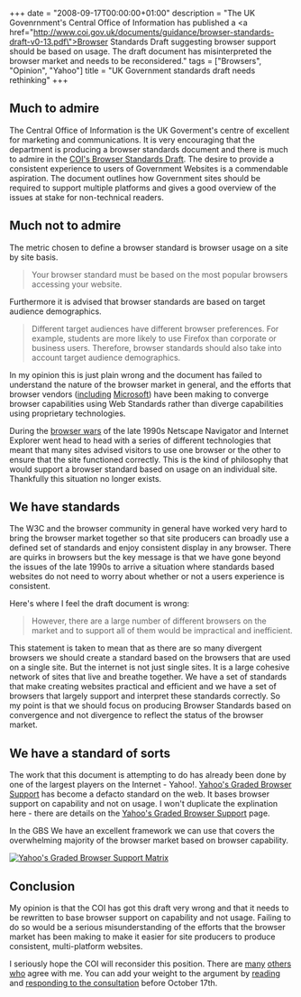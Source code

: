+++
date = "2008-09-17T00:00:00+01:00"
description = "The UK Govenrnment's Central Office of Information has published a <a href=\"http://www.coi.gov.uk/documents/guidance/browser-standards-draft-v0-13.pdf\">Browser Standards Draft</a> suggesting browser support should be based on usage. The draft document has misinterpreted the browser market and needs to be reconsidered."
tags = ["Browsers", "Opinion", "Yahoo"]
title = "UK Government standards draft needs rethinking"
+++

## Much to admire

The Central Office of Information is the UK Goverment's centre of excellent for
marketing and communications. It is very encouraging that the department is
producing a browser standards document and there is much to admire in the [COI's
Browser Standards Draft][1]. The desire to provide a consistent experience to
users of Government Websites is a commendable aspiration. The document outlines
how Government sites should be required to support multiple platforms and gives
a good overview of the issues at stake for non-technical readers.

## Much not to admire

The metric chosen to define a browser standard is browser usage on a site by
site basis.

> Your browser standard must be based on the most popular browsers accessing
> your website.

Furthermore it is advised that browser standards are based on target audience
demographics.

> Different target audiences have different browser preferences. For example,
> students are more likely to use Firefox than corporate or business users.
> Therefore, browser standards should also take into account target audience
> demographics.

In my opinion this is just plain wrong and the document has failed to understand
the nature of the browser market in general, and the efforts that browser
vendors ([including][2] [Microsoft][3]) have been making to converge browser
capabilities using Web Standards rather than diverge capabilities using
proprietary technologies.

During the [browser wars][4] of the late 1990s Netscape Navigator and Internet
Explorer went head to head with a series of different technologies that meant
that many sites advised visitors to use one browser or the other to ensure that
the site functioned correctly. This is the kind of philosophy that would support
a browser standard based on usage on an individual site. Thankfully this
situation no longer exists.

## We have standards

The W3C and the browser community in general have worked very hard to bring the
browser market together so that site producers can broadly use a defined set of
standards and enjoy consistent display in any browser. There are quirks in
browsers but the key message is that we have gone beyond the issues of the late
1990s to arrive a situation where standards based websites do not need to worry
about whether or not a users experience is consistent.

Here's where I feel the draft document is wrong:

> However, there are a large number of different browsers on the market and to
> support all of them would be impractical and inefficient.

This statement is taken to mean that as there are so many divergent browsers we
should create a standard based on the browsers that are used on a single site.
But the internet is not just single sites. It is a large cohesive network of
sites that live and breathe together. We have a set of standards that make
creating websites practical and efficient and we have a set of browsers that
largely support and interpret these standards correctly. So my point is that we
should focus on producing Browser Standards based on convergence and not
divergence to reflect the status of the browser market.

## We have a standard of sorts

The work that this document is attempting to do has already been done by one of
the largest players on the Internet - Yahoo!. [Yahoo's Graded Browser
Support][5] has become a defacto standard on the web. It bases browser support
on capability and not on usage. I won't duplicate the explination here - there
are details on the [Yahoo's Graded Browser Support][6] page.

In the GBS We have an excellent framework we can use that covers the
overwhelming majority of the browser market based on browser capability.

[![Yahoo's Graded Browser Support Matrix][12]][7]

## Conclusion

My opinion is that the COI has got this draft very wrong and that it needs to be
rewritten to base browser support on capability and not usage. Failing to do so
would be a serious misunderstanding of the efforts that the browser market has
been making to make it easier for site producers to produce consistent,
multi-platform websites.

I seriously hope the COI will reconsider this position. There are [many][7]
[others][8] [who][9] agree with me. You can add your weight to the argument by
[reading][10] and [responding to the consultation][11] before October 17th.

[1]: http://www.coi.gov.uk/guidance.php?page=200
[2]:
  http://blogs.msdn.com/ie/archive/2008/03/07/internet-explorer-8-beta-1-for-developers-standards-highlights.aspx
[3]:
  http://blogs.msdn.com/ie/archive/2008/03/26/internet-explorer-8-beta-1-for-developers-standards-highlights-part-2.aspx
[4]: http://en.wikipedia.org/wiki/Browser_wars
[5]: http://developer.yahoo.com/yui/articles/gbs/
[6]: http://developer.yahoo.com/yui/articles/gbs/
[7]: http://www.hicksdesign.co.uk/journal/capability-not-popularity
[8]:
  http://www.webstandards.org/2008/09/08/uk-government-draft-browser-guidance-is-daft-browser-guidance/
[9]: http://www.wait-till-i.com/2008/09/08/ukbrowserguidance/
[10]: http://www.coi.gov.uk/documents/guidance/browser-standards-draft-v0-13.pdf
[11]: http://www.coi.gov.uk/contact.php?contact=48
[12]: /images/articles/gbs.webp

